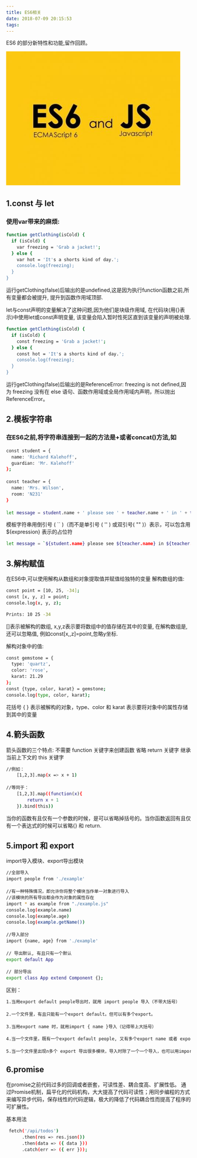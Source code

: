 ```yaml
---
title: ES6相关
date: 2018-07-09 20:15:53
tags:
---
```


ES6 的部分新特性和功能,留作回顾。

![](/images/ES6.jpg)

## 1.const 与 let

### 使用var带来的麻烦:
``` bash
function getClothing(isCold) {
  if (isCold) {
    var freezing = 'Grab a jacket!';
  } else {
    var hot = 'It's a shorts kind of day.';
    console.log(freezing);
  }
}
```
运行getClothing(false)后输出的是undefined,这是因为执行function函数之前,所有变量都会被提升, 提升到函数作用域顶部.

let与const声明的变量解决了这种问题,因为他们是块级作用域, 在代码块(用{}表示)中使用let或const声明变量, 该变量会陷入暂时性死区直到该变量的声明被处理.

``` bash
function getClothing(isCold) {
  if (isCold) {
    const freezing = 'Grab a jacket!';
  } else {
    const hot = 'It's a shorts kind of day.';
    console.log(freezing);
  }
}
```
运行getClothing(false)后输出的是ReferenceError: freezing is not defined,因为 freezing 没有在 else 语句、函数作用域或全局作用域内声明，所以抛出 ReferenceError。

## 2.模板字符串

### 在ES6之前,将字符串连接到一起的方法是+或者concat()方法,如
``` bash
const student = {
  name: 'Richard Kalehoff',
  guardian: 'Mr. Kalehoff'
};

const teacher = {
  name: 'Mrs. Wilson',
  room: 'N231'
}

let message = student.name + ' please see ' + teacher.name + ' in ' + teacher.room + ' to pick up your report card.';
```
模板字符串用倒引号 ( `` )（而不是单引号 ( '' ) 或双引号( "" )）表示，可以包含用 ${expression} 表示的占位符

``` bash
let message = `${student.name} please see ${teacher.name} in ${teacher.room} to pick up your report card.`;
```

## 3.解构赋值

在ES6中,可以使用解构从数组和对象提取值并赋值给独特的变量
解构数组的值:

``` bash
const point = [10, 25, -34];
const [x, y, z] = point;
console.log(x, y, z);
```
``` bash
Prints: 10 25 -34
```
[]表示被解构的数组, x,y,z表示要将数组中的值存储在其中的变量, 在解构数组是, 还可以忽略值, 例如const[x,,z]=point,忽略y坐标.

解构对象中的值:
``` bash
const gemstone = {
  type: 'quartz',
  color: 'rose',
  karat: 21.29
};
const {type, color, karat} = gemstone;
console.log(type, color, karat);
```
花括号 { } 表示被解构的对象，type、color 和 karat 表示要将对象中的属性存储到其中的变量

## 4.箭头函数
箭头函数的三个特点:
不需要 function 关键字来创建函数
省略 return 关键字
继承当前上下文的 this 关键字
``` bash
//例如：
    [1,2,3].map(x => x + 1)
    
//等同于：
    [1,2,3].map((function(x){
        return x + 1
    }).bind(this))
```
当你的函数有且仅有一个参数的时候，是可以省略掉括号的。当你函数返回有且仅有一个表达式的时候可以省略{} 和 return.

## 5.import 和 export
import导入模块、export导出模块
``` bash
//全部导入
import people from './example'

//有一种特殊情况，即允许你将整个模块当作单一对象进行导入
//该模块的所有导出都会作为对象的属性存在
import * as example from "./example.js"
console.log(example.name)
console.log(example.age)
console.log(example.getName())

//导入部分
import {name, age} from './example'

// 导出默认, 有且只有一个默认
export default App

// 部分导出
export class App extend Component {};
```
区别：
``` bash
1.当用export default people导出时，就用 import people 导入（不带大括号）

2.一个文件里，有且只能有一个export default。但可以有多个export。

3.当用export name 时，就用import { name }导入（记得带上大括号）

4.当一个文件里，既有一个export default people, 又有多个export name 或者 export age时，导入就用 import people, { name, age } 

5.当一个文件里出现n多个 export 导出很多模块，导入时除了一个一个导入，也可以用import * as example
```

## 6.promise
在promise之前代码过多的回调或者嵌套，可读性差、耦合度高、扩展性低。
通过Promise机制，扁平化的代码机构，大大提高了代码可读性；用同步编程的方式来编写异步代码，保存线性的代码逻辑，极大的降低了代码耦合性而提高了程序的可扩展性。

基本用法
``` bash
 fetch('/api/todos')
      .then(res => res.json())
      .then(data => ({ data }))
      .catch(err => ({ err }));
```